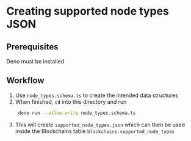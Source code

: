 # Creating supported node types JSON

## Prerequisites

Deno must be installed

## Workflow

1. Use `node_types.schema.ts` to create the intended data structures
2. When finished, `cd` into this directory and run
   ```bash
    deno run --allow-write node_types.schema.ts
   ```
3. This will create `supported_node_types.json` which can then be used inside the Blockchains table `blockchains.supported_node_types`
